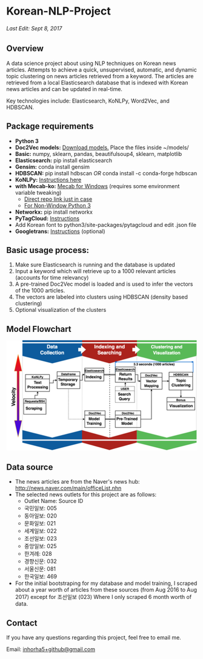 # Korean-NLP-Project

###### Last Edit: Sept 8, 2017

## Overview
A data science project about using NLP techniques on Korean news articles. Attempts to achieve a quick, unsupervised, automatic, and dynamic topic clustering on news articles retrieved from a keyword. The articles are retrieved from a local Elasticsearch database that is indexed with Korean news articles and can be updated in real-time.

Key technologies include: Elasticsearch, KoNLPy, Word2Vec, and HDBSCAN.

## Package requirements
 * **Python 3**
 * **Doc2Vec models:** [Download models.](https://drive.google.com/open?id=0BzwG1B4-gvAfbTh0ZTR4Nk9GcFU) Place the files inside ~/models/
 * **Basic:** numpy, sklearn, pandas, beautifulsoup4, sklearn, matplotlib
 * **Elasticsearch:** pip install elasticsearch
 * **Gensim:** conda install gensim
 * **HDBSCAN:** pip install hdbscan _OR_ conda install -c conda-forge hdbscan
 * **KoNLPy:** [Instructions here](http://konlpy.org/en/v0.4.4/install/)
 * **with Mecab-ko:** [Mecab for Windows](https://groups.google.com/d/msg/eunjeon/Dzohqj4n3QI/WytnB4oZAgAJ) (requires some environment variable tweaking)
    * [Direct repo link just in case](https://github.com/Pusnow/mecab-ko-msvc)
    * [For Non-Window Python 3](https://bitbucket.org/eunjeon/mecab-ko-dic)
 * **Networkx:** pip install networkx
 * **PyTagCloud:** [Instructions](https://github.com/atizo/PyTagCloud)
  * Add Korean font to python3/site-packages/pytagcloud and edit .json file
 * **Googletrans:** [Instructions](https://pypi.python.org/pypi/googletrans) (optional)

## Basic usage process:
 1. Make sure Elasticsearch is running and the database is updated
 1. Input a keyword which will retrieve up to a 1000 relevant articles (accounts for time relevancy)
 1. A pre-trained Doc2Vec model is loaded and is used to infer the vectors of the 1000 articles.
 1. The vectors are labeled into clusters using HDBSCAN (density based clustering)
 1. Optional visualization of the clusters

## Model Flowchart
![Model diagram](/Diagram.png)

## Data source
 * The news articles are from the Naver's news hub: http://news.naver.com/main/officeList.nhn
 * The selected news outlets for this project are as follows:
    * Outlet Name: Source ID
    * 국민일보: 005
    * 동아일보: 020
    * 문화일보: 021
    * 세계일보: 022
    * 조선일보: 023
    * 중앙일보: 025
    * 한겨례: 028
    * 경향신문: 032
    * 서울신문: 081
    * 한국일보: 469
 * For the initial bootstraping for my database and model training, I scraped about a year worth of articles from these sources (from Aug 2016 to Aug 2017) except for 조선일보 (023) Where I only scraped 6 month worth of data.

## Contact
If you have any questions regarding this project, feel free to email me.

Email: inhorha5+github@gmail.com
